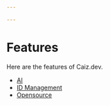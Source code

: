 ```yaml
---

---
```


# Features

Here are the features of Caiz.dev.

- [AI](./ai)
- [ID Management](./id)
- [Opensource](./opensource)
